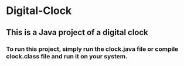 # Digital-Clock
## This is a Java project of a digital clock
### To run this project, simply run the clock.java file or compile clock.class file and run it on your system.
